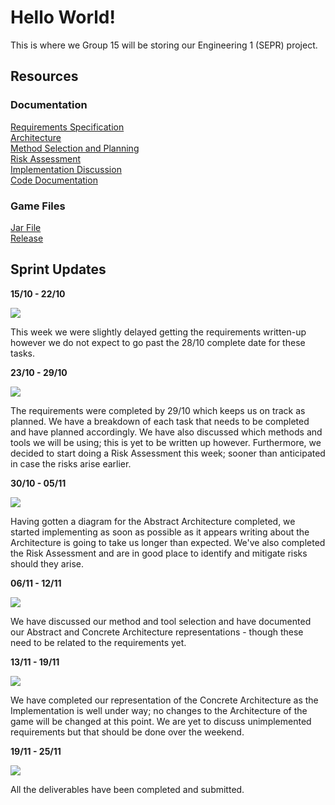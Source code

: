 # Hello World!

This is where we Group 15 will be storing our Engineering 1 (SEPR) project.

## Resources

### Documentation
[Requirements Specification](https://Spanishforsalt.github.io/pdfs/REQUIREMENTS.pdf)  
[Architecture](https://docs.google.com/document/d/1cybAkH7rMg2B_xwZuOb-Dg47knBxdxyq5zAsRYUCKUs/edit?usp=sharing)  
[Method Selection and Planning](https://Spanishforsalt.github.io/pdfs/METHOD_SELECTION_AND_PLANNING.pdf)  
[Risk Assessment](https://Spanishforsalt.github.io/pdfs/RISK_ASSESSMENT_AND_MITIGATION.pdf)  
[Implementation Discussion](https://docs.google.com/document/d/1J6kzp1heU8SUgIHUlTRglJRRTzFKsktP8xReDOo23vk/edit?usp=sharing)  
[Code Documentation](https://spanishforsalt.github.io/docs/)

### Game Files
[Jar File](https://spanishforsalt.github.io/jars/Dragonboat_Race_v1.jar)  
[Release](https://github.com/JoeWrieden/ENG1Project/releases/latest)  


## Sprint Updates

**15/10 - 22/10**  
  
<img src="https://user-images.githubusercontent.com/72558704/99911129-33ebe880-2cea-11eb-9769-46a48b1560f5.png">  

This week we were slightly delayed getting the requirements written-up however we do not expect to go past the 28/10 complete date for these tasks.  
  

**23/10 - 29/10**  
  
<img src="https://user-images.githubusercontent.com/72558704/99911366-c5a82580-2ceb-11eb-8154-eb9737c171ef.png">  

The requirements were completed by 29/10 which keeps us on track as planned. We have a breakdown of each task that needs to be completed and have planned accordingly. We have also discussed which methods and tools we will be using; this is yet to be written up however. Furthermore, we decided to start doing a Risk Assessment this week; sooner than anticipated in case the risks arise earlier.  
  

**30/10 - 05/11**  
  
<img src="https://user-images.githubusercontent.com/72558704/99911389-eb352f00-2ceb-11eb-83c6-fd771ef10de9.png">  
  
Having gotten a diagram for the Abstract Architecture completed, we started implementing as soon as possible as it appears writing about the Architecture is going to take us longer than expected. We've also completed the Risk Assessment and are in good place to identify and mitigate risks should they arise.  
  

**06/11 - 12/11**  
  

<img src="https://user-images.githubusercontent.com/72558704/99911541-1cfac580-2ced-11eb-8255-bac555408db2.png">  

We have discussed our method and tool selection and have documented our Abstract and Concrete Architecture representations - though these need to be related to the requirements yet.  
  

**13/11 - 19/11**  
  
<img src="https://user-images.githubusercontent.com/72558704/99911785-93e48e00-2cee-11eb-8fa6-1c2648e760c7.png">  

We have completed our representation of the Concrete Architecture as the Implementation is well under way; no changes to the Architecture of the game will be changed at this point. We are yet to discuss unimplemented requirements but that should be done over the weekend.  
  
  
**19/11 - 25/11**  
  
<img src="https://user-images.githubusercontent.com/72558704/100144113-35561600-2e8e-11eb-92dc-711e96209e2a.png">  

All the deliverables have been completed and submitted.  
  
